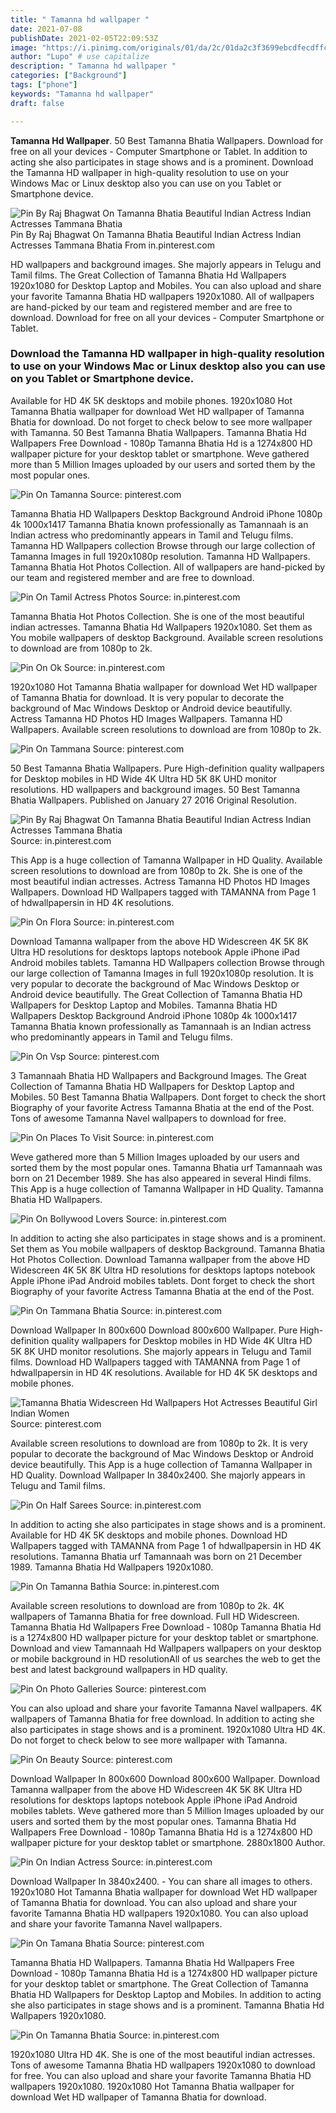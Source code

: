 ```yaml
---
title: " Tamanna hd wallpaper "
date: 2021-07-08
publishDate: 2021-02-05T22:09:53Z
image: "https://i.pinimg.com/originals/01/da/2c/01da2c3f3699ebcdfecdffc2204bebee.jpg"
author: "Lupo" # use capitalize
description: " Tamanna hd wallpaper "
categories: ["Background"]
tags: ["phone"]
keywords: "Tamanna hd wallpaper"
draft: false

---
```



**Tamanna Hd Wallpaper**. 50 Best Tamanna Bhatia Wallpapers. Download for free on all your devices - Computer Smartphone or Tablet. In addition to acting she also participates in stage shows and is a prominent. Download the Tamanna HD wallpaper in high-quality resolution to use on your Windows Mac or Linux desktop also you can use on you Tablet or Smartphone device.

![Pin By Raj Bhagwat On Tamanna Bhatia Beautiful Indian Actress Indian Actresses Tammana Bhatia](https://i.pinimg.com/originals/a8/87/e3/a887e3ca3a5378b8d56385f2d8028711.jpg "Pin By Raj Bhagwat On Tamanna Bhatia Beautiful Indian Actress Indian Actresses Tammana Bhatia")
Pin By Raj Bhagwat On Tamanna Bhatia Beautiful Indian Actress Indian Actresses Tammana Bhatia From in.pinterest.com


HD wallpapers and background images. She majorly appears in Telugu and Tamil films. The Great Collection of Tamanna Bhatia Hd Wallpapers 1920x1080 for Desktop Laptop and Mobiles. You can also upload and share your favorite Tamanna Bhatia HD wallpapers 1920x1080. All of wallpapers are hand-picked by our team and registered member and are free to download. Download for free on all your devices - Computer Smartphone or Tablet.

### Download the Tamanna HD wallpaper in high-quality resolution to use on your Windows Mac or Linux desktop also you can use on you Tablet or Smartphone device.

Available for HD 4K 5K desktops and mobile phones. 1920x1080 Hot Tamanna Bhatia wallpaper for download Wet HD wallpaper of Tamanna Bhatia for download. Do not forget to check below to see more wallpaper with Tamanna. 50 Best Tamanna Bhatia Wallpapers. Tamanna Bhatia Hd Wallpapers Free Download - 1080p Tamanna Bhatia Hd is a 1274x800 HD wallpaper picture for your desktop tablet or smartphone. Weve gathered more than 5 Million Images uploaded by our users and sorted them by the most popular ones.


![Pin On Tamanna](https://i.pinimg.com/736x/71/14/35/711435be06c4eade7360186984de4a8d.jpg "Pin On Tamanna")
Source: pinterest.com

Tamanna Bhatia HD Wallpapers Desktop Background Android iPhone 1080p 4k 1000x1417 Tamanna Bhatia known professionally as Tamannaah is an Indian actress who predominantly appears in Tamil and Telugu films. Tamanna HD Wallpapers collection Browse through our large collection of Tamanna Images in full 1920x1080p resolution. Tamanna HD Wallpapers. Tamanna Bhatia Hot Photos Collection. All of wallpapers are hand-picked by our team and registered member and are free to download.

![Pin On Tamil Actress Photos](https://i.pinimg.com/originals/6d/53/45/6d53451e25bae2d57e8f1801ba22c598.jpg "Pin On Tamil Actress Photos")
Source: in.pinterest.com

Tamanna Bhatia Hot Photos Collection. She is one of the most beautiful indian actresses. Tamanna Bhatia Hd Wallpapers 1920x1080. Set them as You mobile wallpapers of desktop Background. Available screen resolutions to download are from 1080p to 2k.

![Pin On Ok](https://i.pinimg.com/originals/9b/85/a9/9b85a9d96fc6a82fda9a8c4bf0992a8b.jpg "Pin On Ok")
Source: in.pinterest.com

1920x1080 Hot Tamanna Bhatia wallpaper for download Wet HD wallpaper of Tamanna Bhatia for download. It is very popular to decorate the background of Mac Windows Desktop or Android device beautifully. Actress Tamanna HD Photos HD Images Wallpapers. Tamanna HD Wallpapers. Available screen resolutions to download are from 1080p to 2k.

![Pin On Tammana](https://i.pinimg.com/originals/7b/7e/d4/7b7ed4e35fc995e81a2d4c4161914304.jpg "Pin On Tammana")
Source: pinterest.com

50 Best Tamanna Bhatia Wallpapers. Pure High-definition quality wallpapers for Desktop mobiles in HD Wide 4K Ultra HD 5K 8K UHD monitor resolutions. HD wallpapers and background images. 50 Best Tamanna Bhatia Wallpapers. Published on January 27 2016 Original Resolution.

![Pin By Raj Bhagwat On Tamanna Bhatia Beautiful Indian Actress Indian Actresses Tammana Bhatia](https://i.pinimg.com/originals/a8/87/e3/a887e3ca3a5378b8d56385f2d8028711.jpg "Pin By Raj Bhagwat On Tamanna Bhatia Beautiful Indian Actress Indian Actresses Tammana Bhatia")
Source: in.pinterest.com

This App is a huge collection of Tamanna Wallpaper in HD Quality. Available screen resolutions to download are from 1080p to 2k. She is one of the most beautiful indian actresses. Actress Tamanna HD Photos HD Images Wallpapers. Download HD Wallpapers tagged with TAMANNA from Page 1 of hdwallpapersin in HD 4K resolutions.

![Pin On Flora](https://i.pinimg.com/originals/7a/b9/19/7ab91993eafe4737e48f2e4d98edfdfc.jpg "Pin On Flora")
Source: in.pinterest.com

Download Tamanna wallpaper from the above HD Widescreen 4K 5K 8K Ultra HD resolutions for desktops laptops notebook Apple iPhone iPad Android mobiles tablets. Tamanna HD Wallpapers collection Browse through our large collection of Tamanna Images in full 1920x1080p resolution. It is very popular to decorate the background of Mac Windows Desktop or Android device beautifully. The Great Collection of Tamanna Bhatia HD Wallpapers for Desktop Laptop and Mobiles. Tamanna Bhatia HD Wallpapers Desktop Background Android iPhone 1080p 4k 1000x1417 Tamanna Bhatia known professionally as Tamannaah is an Indian actress who predominantly appears in Tamil and Telugu films.

![Pin On Vsp](https://i.pinimg.com/originals/a7/12/ed/a712ed69f885524965e0ab9384a6c76b.jpg "Pin On Vsp")
Source: pinterest.com

3 Tamannaah Bhatia HD Wallpapers and Background Images. The Great Collection of Tamanna Bhatia HD Wallpapers for Desktop Laptop and Mobiles. 50 Best Tamanna Bhatia Wallpapers. Dont forget to check the short Biography of your favorite Actress Tamanna Bhatia at the end of the Post. Tons of awesome Tamanna Navel wallpapers to download for free.

![Pin On Places To Visit](https://i.pinimg.com/originals/fd/3e/b6/fd3eb6312c4093ea72bcd6e6d74a8b32.jpg "Pin On Places To Visit")
Source: in.pinterest.com

Weve gathered more than 5 Million Images uploaded by our users and sorted them by the most popular ones. Tamanna Bhatia urf Tamannaah was born on 21 December 1989. She has also appeared in several Hindi films. This App is a huge collection of Tamanna Wallpaper in HD Quality. Tamanna Bhatia HD Wallpapers.

![Pin On Bollywood Lovers](https://i.pinimg.com/736x/28/9f/63/289f6379637b179681959aac1a20eb40.jpg "Pin On Bollywood Lovers")
Source: in.pinterest.com

In addition to acting she also participates in stage shows and is a prominent. Set them as You mobile wallpapers of desktop Background. Tamanna Bhatia Hot Photos Collection. Download Tamanna wallpaper from the above HD Widescreen 4K 5K 8K Ultra HD resolutions for desktops laptops notebook Apple iPhone iPad Android mobiles tablets. Dont forget to check the short Biography of your favorite Actress Tamanna Bhatia at the end of the Post.

![Pin On Tammana Bhatia](https://i.pinimg.com/originals/83/f9/e9/83f9e9665d34c09c94abf78a1874282a.jpg "Pin On Tammana Bhatia")
Source: in.pinterest.com

Download Wallpaper In 800x600 Download 800x600 Wallpaper. Pure High-definition quality wallpapers for Desktop mobiles in HD Wide 4K Ultra HD 5K 8K UHD monitor resolutions. She majorly appears in Telugu and Tamil films. Download HD Wallpapers tagged with TAMANNA from Page 1 of hdwallpapersin in HD 4K resolutions. Available for HD 4K 5K desktops and mobile phones.

![Tamanna Bhatia Widescreen Hd Wallpapers Hot Actresses Beautiful Girl Indian Women](https://i.pinimg.com/originals/bd/62/b1/bd62b17e622ec5d4474c2e4c4740fa47.jpg "Tamanna Bhatia Widescreen Hd Wallpapers Hot Actresses Beautiful Girl Indian Women")
Source: pinterest.com

Available screen resolutions to download are from 1080p to 2k. It is very popular to decorate the background of Mac Windows Desktop or Android device beautifully. This App is a huge collection of Tamanna Wallpaper in HD Quality. Download Wallpaper In 3840x2400. She majorly appears in Telugu and Tamil films.

![Pin On Half Sarees](https://i.pinimg.com/originals/46/15/39/4615395fa39543ac446399ef091e77ee.jpg "Pin On Half Sarees")
Source: in.pinterest.com

In addition to acting she also participates in stage shows and is a prominent. Available for HD 4K 5K desktops and mobile phones. Download HD Wallpapers tagged with TAMANNA from Page 1 of hdwallpapersin in HD 4K resolutions. Tamanna Bhatia urf Tamannaah was born on 21 December 1989. Tamanna Bhatia Hd Wallpapers 1920x1080.

![Pin On Tamanna Bathia](https://i.pinimg.com/originals/8c/e8/a7/8ce8a726a32d207c060733ef38f359fd.jpg "Pin On Tamanna Bathia")
Source: in.pinterest.com

Available screen resolutions to download are from 1080p to 2k. 4K wallpapers of Tamanna Bhatia for free download. Full HD Widescreen. Tamanna Bhatia Hd Wallpapers Free Download - 1080p Tamanna Bhatia Hd is a 1274x800 HD wallpaper picture for your desktop tablet or smartphone. Download and view Tamannaah Hd Wallpapers wallpapers on your desktop or mobile background in HD resolutionAll of us searches the web to get the best and latest background wallpapers in HD quality.

![Pin On Photo Galleries](https://i.pinimg.com/originals/a5/5d/fb/a55dfbab2de47152494cc4a3ceea0f0f.jpg "Pin On Photo Galleries")
Source: pinterest.com

You can also upload and share your favorite Tamanna Navel wallpapers. 4K wallpapers of Tamanna Bhatia for free download. In addition to acting she also participates in stage shows and is a prominent. 1920x1080 Ultra HD 4K. Do not forget to check below to see more wallpaper with Tamanna.

![Pin On Beauty](https://i.pinimg.com/originals/d1/ac/a0/d1aca09d2855d56966ec938c87c75fce.jpg "Pin On Beauty")
Source: pinterest.com

Download Wallpaper In 800x600 Download 800x600 Wallpaper. Download Tamanna wallpaper from the above HD Widescreen 4K 5K 8K Ultra HD resolutions for desktops laptops notebook Apple iPhone iPad Android mobiles tablets. Weve gathered more than 5 Million Images uploaded by our users and sorted them by the most popular ones. Tamanna Bhatia Hd Wallpapers Free Download - 1080p Tamanna Bhatia Hd is a 1274x800 HD wallpaper picture for your desktop tablet or smartphone. 2880x1800 Author.

![Pin On Indian Actress](https://i.pinimg.com/originals/b1/e1/de/b1e1ded2a13e15801e18a971c4ddd5e6.png "Pin On Indian Actress")
Source: in.pinterest.com

Download Wallpaper In 3840x2400. - You can share all images to others. 1920x1080 Hot Tamanna Bhatia wallpaper for download Wet HD wallpaper of Tamanna Bhatia for download. You can also upload and share your favorite Tamanna Bhatia HD wallpapers 1920x1080. You can also upload and share your favorite Tamanna Navel wallpapers.

![Pin On Tamana Bhatia](https://i.pinimg.com/originals/73/3d/0d/733d0de84863089cbc3fbcf71ff1006b.jpg "Pin On Tamana Bhatia")
Source: pinterest.com

Tamanna Bhatia HD Wallpapers. Tamanna Bhatia Hd Wallpapers Free Download - 1080p Tamanna Bhatia Hd is a 1274x800 HD wallpaper picture for your desktop tablet or smartphone. The Great Collection of Tamanna Bhatia HD Wallpapers for Desktop Laptop and Mobiles. In addition to acting she also participates in stage shows and is a prominent. Tamanna Bhatia Hd Wallpapers 1920x1080.

![Pin On Tamanna Bhatia](https://i.pinimg.com/originals/01/da/2c/01da2c3f3699ebcdfecdffc2204bebee.jpg "Pin On Tamanna Bhatia")
Source: in.pinterest.com

1920x1080 Ultra HD 4K. She is one of the most beautiful indian actresses. Tons of awesome Tamanna Bhatia HD wallpapers 1920x1080 to download for free. You can also upload and share your favorite Tamanna Bhatia HD wallpapers 1920x1080. 1920x1080 Hot Tamanna Bhatia wallpaper for download Wet HD wallpaper of Tamanna Bhatia for download.

